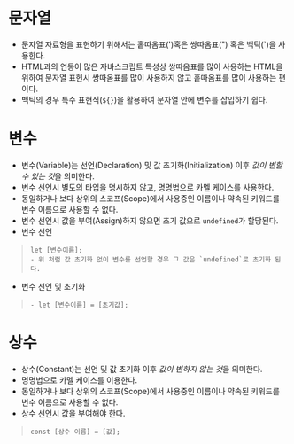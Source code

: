 # 문자열
- 문자열 자료형을 표현하기 위해서는 홑따옴표(')혹은 쌍따옴표(") 혹은 백틱(`)을 사용한다. 
- HTML과의 연동이 많은 자바스크립트 특성상 쌍따옴표를 많이 사용하는 HTML을 위하여 문자열 표현시 쌍따옴표를 많이 사용하지 않고 홑따옴표를 많이 사용하는 편이다.
- 백틱의 경우 특수 표현식(`${}`)을 활용하여 문자열 안에 변수를 삽입하기 쉽다.

# 변수
- 변수(Variable)는 선언(Declaration) 및 값 초기화(Initialization) 이후 *값이 변할 수 있는 것*을 의미한다.
- 변수 선언시 별도의 타입을 명시하지 않고, 명명법으로 카멜 케이스를 사용한다.
- 동일하거나 보다 상위의 스코프(Scope)에서 사용중인 이름이나 약속된 키워드를 변수 이름으로 사용할 수 없다.
- 변수 선언시 값을 부여(Assign)하지 않으면 초기 값으로 `undefined`가 할당된다.
- 변수 선언
> ``` mariadb
> let [변수이름];
> - 위 처럼 값 초기화 없이 변수를 선언할 경우 그 값은 `undefined`로 초기화 된다.
> ```
- 변수 선언 및 초기화
> ```mariadb
> - let [변수이름] = [초기값];
> ```

# 상수
- 상수(Constant)는 선언 및 값 초기화 이후 *값이 변하지 않는 것*을 의미한다.
- 명명법으로 카멜 케이스를 이용한다.
- 동일하거나 보다 상위의 스코프(Scope)에서 사용중인 이름이나 약속된 키워드를 변수 이름으로 사용할 수 없다.
- 상수 선언시 값을 부여해야 한다.
>```mariadb
> const [상수 이름] = [값];
>```
